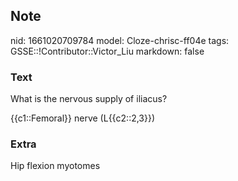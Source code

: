 ## Note
nid: 1661020709784
model: Cloze-chrisc-ff04e
tags: GSSE::!Contributor::Victor_Liu
markdown: false

### Text
What is the nervous supply of iliacus? 

{{c1::Femoral}} nerve (L{{c2::2,3}})

### Extra
Hip flexion myotomes
